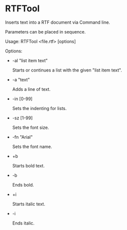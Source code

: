 RTFTool
=======

Inserts text into a RTF document via Command line.

Parameters can be placed in sequence.

Usage: RTFTool &lt;file.rtf&gt; [options]

Options:

* -al "list item text"

  Starts or continues a list with the given "list item text".

* -a "text"

  Adds a line of text.

* -in [0-99]

  Sets the indenting for lists.

* -sz [1-99]

  Sets the font size.

* -fn "Arial"

  Sets the font name.

* +b

  Starts bold text.

* -b

  Ends bold.

* +i

  Starts italic text.

* -i

  Ends italic.

